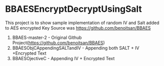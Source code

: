 # BBAESEncryptDecryptUsingSalt
This project is to show sample implementation of random IV and Salt added to AES encrypted Key Source was https://github.com/benoitsan/BBAES

1. BBAES-master-2 - Original Github Project(https://github.com/benoitsan/BBAES)
2. BBAESObjCAppendingSALTandIV - Appending both SALT + IV +Encrypted Text
3. BBAESOjectiveC - Appending IV + Encrypted Text
